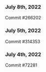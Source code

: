 ### July 8th, 2022

Commit #266202

### July 5th, 2022

Commit #314353


### July 4th, 2022

Commit #72281
